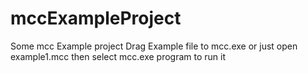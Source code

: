 # mccExampleProject
Some mcc Example project
Drag Example file to mcc.exe or just open example1.mcc then select mcc.exe program to run it
